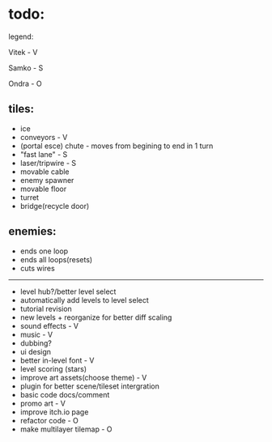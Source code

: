 # todo:
legend:

Vitek - V

Samko - S

Ondra - O

## tiles:
- ice
- conveyors - V
- (portal esce) chute - moves from begining to end in 1 turn
- "fast lane" - S
- laser/tripwire - S
- movable cable
- enemy spawner
- movable floor
- turret
- bridge(recycle door)
## enemies:
- ends one loop
- ends all loops(resets)
- cuts wires

---

- level hub?/better level select
- automatically add levels to level select
- tutorial revision
- new levels + reorganize for better diff scaling
- sound effects - V
- music - V
- dubbing?
- ui design
- better in-level font - V
- level scoring (stars)
- improve art assets(choose theme) - V
- plugin for better scene/tileset intergration
- basic code docs/comment
- promo art - V
- improve itch.io page
- refactor code - O
- make multilayer tilemap - O
